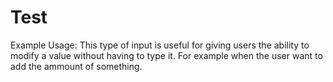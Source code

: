 # Test

Example Usage: This type of input is useful for giving users the ability to modify a value without having to type it. For example when the user want to add the ammount of something.
